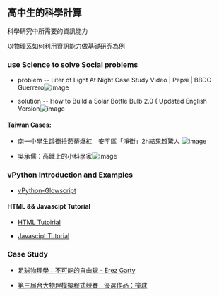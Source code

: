 ##   高中生的科學計算

科學研究中所需要的資訊能力

以物理系如何利用資訊能力做基礎研究為例

### use Science to solve Social problems 

- problem -- Liter of Light At Night Case Study Video | Pepsi | BBDO Guerrero![image](https://github.com/chiyanglin-AStar/vPython_Glowscript/assets/28211609/b1705168-0b8b-465c-8f80-30193e77f9ad)

- solution -- How to Build a Solar Bottle Bulb 2.0 ( Updated English Version![image](https://github.com/chiyanglin-AStar/vPython_Glowscript/assets/28211609/fb90dbcf-7787-4b0b-9336-e98e50de7376)

#### Taiwan Cases: 

- 南一中學生蹲街撿菸蒂爆紅　安平區「淨街」2h結果超驚人 ![image](https://github.com/chiyanglin-AStar/vPython_Glowscript/assets/28211609/2dc420f6-14e8-4b11-909a-5347b03601c5)

- 吳承儒：高鐵上的小科學家![image](https://github.com/chiyanglin-AStar/vPython_Glowscript/assets/28211609/1becc0ca-1f10-4570-a03b-b3fdc9929106)




### vPython Introduction and Examples 

- [vPython-Glowscript](https://www.glowscript.org/)

#### HTML && Javascipt Tutorial  

- [HTML Tutoirial](https://www.w3schools.com/html/default.asp)

- [Javascipt Tutorial](https://www.w3schools.com/js/)
 

### Case Study

- [足球物理學：不可能的自由球 - Erez Garty](https://www.youtube.com/watch?v=m57cimnJ7fc)

- [第三屆台大物理模擬程式競賽__優選作品：撞球](https://www.youtube.com/watch?v=F-bvkL5kEdk)
